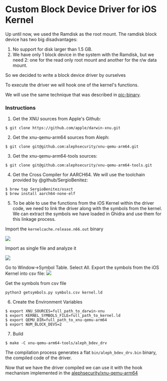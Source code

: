 # Custom Block Device Driver for iOS Kernel

Up until now, we used the Ramdisk as the root mount. The ramdisk block device has two big disadvantages:
1. No support for disk larger than 1.5 GB.
2. We have only 1 block device in the system with the Ramdisk, but we need 2: one for the read only root mount and another for the r/w data mount.

So we decided to write a block device driver by ourselves

To execute the driver we will hook one of the kernel's functions.

We will use the same technique that was described in [pic-binary](https://github.com/alephsecurity/xnu-qemu-arm64-tools/blob/master/pic-binary/README.md).

### Instructions

1. Get the XNU sources from Apple's Github:
```
$ git clone https://github.com/apple/darwin-xnu.git 
```
2. Get the xnu-qemu-arm64 sources from Aleph:
```
$ git clone git@github.com:alephsecurity/xnu-qemu-arm64.git
```
3. Get the xnu-qemu-arm64-tools sources:
```
$ git clone git@github.com:alephsecurity/xnu-qemu-arm64-tools.git
```
4. Get the Cross Compiler for AARCH64. We will use the toolchain provided by @github/SergioBenitez:
```
$ brew tap SergioBenitez/osxct
$ brew install aarch64-none-elf
```
5. To be able to use the functions from the iOS Kernel within the driver code, we need to link the driver along with the symbols from the kernel. We can extract the symbols we have loaded in Ghidra and use them for this linkage process.

Import the `kernelcache.release.n66.out` binary

![](https://user-images.githubusercontent.com/9990629/74612553-fc269380-510e-11ea-98d0-ed7cd3ce948b.png)

Import as single file and analyze it

![](https://user-images.githubusercontent.com/9990629/74612596-57588600-510f-11ea-9832-8520572cc98e.png)

Go to Window->Symbol Table. Select All. Export the symbols from the iOS Kernel into csv file:
![](https://user-images.githubusercontent.com/9990629/74463818-16583b80-4e9b-11ea-99fc-1649fcc8df18.png)

Get the symbols from csv file
```
python3 getsymbols.py symbols.csv kernel.ld
```

6. Create the Environment Variables
```
$ export XNU_SOURCES=full_path_to_darwin-xnu
$ export KERNEL_SYMBOLS_FILE=full_path_to_kernel.ld
$ export QEMU_DIR=full_path_to_xnu-qemu-arm64
$ export NUM_BLOCK_DEVS=2
```
7. Build
```
$ make -C xnu-qemu-arm64-tools/aleph_bdev_drv
```

The compilation process generates a flat `bin/aleph_bdev_drv.bin` binary, the compiled code of the driver.

Now that we have the driver compiled we can use it with the hook mechanism implemented in the [alephsecurity/xnu-qemu-arm64](https://github.com/alephsecurity/xnu-qemu-arm64)
